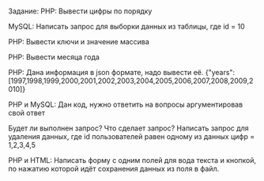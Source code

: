 # 
Задание:
PHP: Вывести цифры по порядку 
 

MySQL: Написать запрос для выборки данных из таблицы, где id = 10

PHP:  Вывести ключи и значение массива



PHP: Вывести месяца года


PHP: Дана информация в json формате, надо вывести её.
{"years":[1997,1998,1999,2000,2001,2002,2003,2004,2005,2006,2007,2008,2009,2010]}


PHP и MySQL: Дан код, нужно ответить на вопросы аргументировав свой ответ

Будет ли выполнен запрос?
Что сделает запрос?
Написать запрос для удаления данных, где id пользователей равен одному из данных цифр = 1,2,3,4,5

PHP и HTML: Написать форму с одним полей для вода текста и кнопкой, по нажатию которой идёт сохранения данных из поля в файл.
